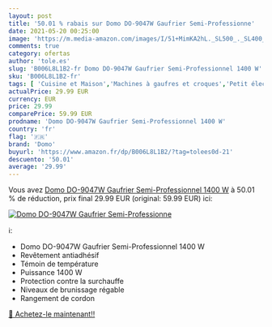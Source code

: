 ```yaml
---
layout: post
title: '50.01 % rabais sur Domo DO-9047W Gaufrier Semi-Professionne'
date: 2021-05-20 00:25:00
image: 'https://m.media-amazon.com/images/I/51+MimKA2hL._SL500_._SL400_.jpg'
comments: true
category: ofertas
author: 'tole.es'
slug: 'B006L8L1B2-fr Domo DO-9047W Gaufrier Semi-Professionnel 1400 W'
sku: 'B006L8L1B2-fr'
tags: [ 'Cuisine et Maison','Machines à gaufres et croques','Petit électroménager','domo', ]
actualPrice: 29.99 EUR
currency: EUR
price: 29.99
comparePrice: 59.99 EUR
prodname: 'Domo DO-9047W Gaufrier Semi-Professionnel 1400 W'
country: 'fr'
flag: '🇫🇷'
brand: 'Domo'
buyurl: 'https://www.amazon.fr/dp/B006L8L1B2/?tag=tolees0d-21'
descuento: '50.01'
average: '29.99'
---
```


Vous avez [Domo DO-9047W Gaufrier Semi-Professionnel 1400 W](https://www.amazon.fr/dp/B006L8L1B2/?tag=tolees0d-21)  à  50.01 % de réduction, prix final  29.99 EUR (original: 59.99 EUR) ici:

[![Domo DO-9047W Gaufrier Semi-Professionne](https://m.media-amazon.com/images/I/51+MimKA2hL._SL500_._SL400_.jpg)](https://www.amazon.fr/dp/B006L8L1B2/?tag=tolees0d-21)

ℹ️:

- Domo DO-9047W Gaufrier Semi-Professionnel 1400 W
- Revêtement antiadhésif
- Témoin de température
- Puissance 1400 W
- Protection contre la surchauffe
- Niveaux de brunissage régable
- Rangement de cordon

[🛒 Achetez-le maintenant!!](https://www.amazon.fr/dp/B006L8L1B2/?tag=tolees0d-21)
